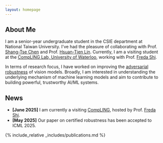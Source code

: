 ```yaml
---
layout: homepage
---
```


## About Me

I am a senior-year undergraduate student in the CSIE department at National Taiwan University.
I've had the pleasure of collaborating with Prof. [Shang-Tse Chen](https://www.csie.ntu.edu.tw/~stchen/) and Prof. [Hsuan-Tien Lin](https://www.csie.ntu.edu.tw/~htlin/).
Currently, I am a visiting student at the [CompLING Lab, University of Waterloo](https://compling-wat.com/),
working with Prof. [Freda Shi](https://cs.uwaterloo.ca/~fhs/).

In terms of research focus, I have worked on improving the [adversarial robustness](https://nicholas.carlini.com/writing/2019/all-adversarial-example-papers.html) of vision models.
Broadly, I am interested in understanding the underlying mechanism of machine learning models and aim to contribute to building powerful, trustworthy AI/ML systems.

<!-- ## Research Interests

- **Computer Vision:** 
- **Machine Learning:** -->

## News

- **[June 2025]** I am currently a visiting
 [CompLING](https://compling-wat.com/), hosted by Prof. [Freda Shi](https://cs.uwaterloo.ca/~fhs/).
- **[May 2025]** Our paper on certified robustness has been accepted to ICML 2025.


{% include_relative _includes/publications.md %}

<!-- {% include_relative _includes/services.md %} -->
